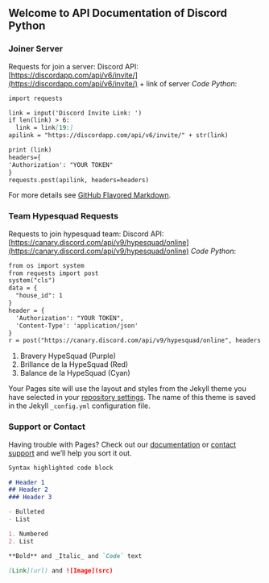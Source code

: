 ## Welcome to API Documentation of Discord Python
### Joiner Server

Requests for join a server:
  Discord API:  [https://discordapp.com/api/v6/invite/](https://discordapp.com/api/v6/invite/) + link of server
  *Code Python*: 
  ```markdown
import requests

link = input('Discord Invite Link: ')
if len(link) > 6:
    link = link[19:]
apilink = "https://discordapp.com/api/v6/invite/" + str(link)

print (link)
headers={
'Authorization': "YOUR TOKEN"
}
requests.post(apilink, headers=headers)
  ```

For more details see [GitHub Flavored Markdown](https://guides.github.com/features/mastering-markdown/).

### Team Hypesquad Requests

Requests to join hypesquad team:
  Discord API: [https://canary.discord.com/api/v9/hypesquad/online](https://canary.discord.com/api/v9/hypesquad/online)
  *Code Python*:
  ```markdown
from os import system
from requests import post
system("cls")
data = {
    "house_id": 1
}
header = {
    'Authorization': "YOUR TOKEN",
    'Content-Type': 'application/json'
}
r = post("https://canary.discord.com/api/v9/hypesquad/online", headers = header, json = data)
  ```
 1. Bravery HypeSquad (Purple)
 2. Brillance de la HypeSquad (Red) 
 3. Balance de la HypeSquad (Cyan)


Your Pages site will use the layout and styles from the Jekyll theme you have selected in your [repository settings](https://github.com/GuyEditDev/api/settings/pages). The name of this theme is saved in the Jekyll `_config.yml` configuration file.

### Support or Contact

Having trouble with Pages? Check out our [documentation](https://docs.github.com/categories/github-pages-basics/) or [contact support](https://support.github.com/contact) and we’ll help you sort it out.


```markdown
Syntax highlighted code block

# Header 1
## Header 2
### Header 3

- Bulleted
- List

1. Numbered
2. List

**Bold** and _Italic_ and `Code` text

[Link](url) and ![Image](src)
```
